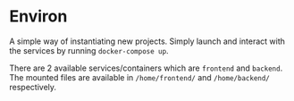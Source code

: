 # Environ

A simple way of instantiating new projects. Simply launch and interact with the services by running `docker-compose up`.

There are 2 available services/containers which are `frontend` and `backend`. The mounted files are available in `/home/frontend/` and `/home/backend/` respectively.
